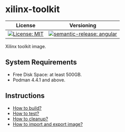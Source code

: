 # xilinx-toolkit

| License | Versioning |
| ------- | ---------- |
| [![License: MIT](https://img.shields.io/badge/License-MIT-yellow.svg)](https://opensource.org/licenses/MIT) | [![semantic-release: angular](https://img.shields.io/badge/semantic--release-angular-e10079?logo=semantic-release)](https://github.com/semantic-release/semantic-release) |

Xilinx toolkit image.


## System Requirements

* Free Disk Space: at least 500GB.
* Podman 4.4.1 and above.


## Instructions

* [How to build?](docs/building.md)
* [How to test?](docs/testing.md)
* [How to cleanup?](docs/cleanup.md)
* [How to import and export image?](docs/export-import-images.md)
